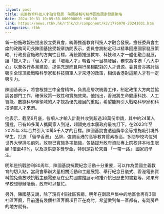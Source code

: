 ```yaml
---
layout: post
title: 統籌教育科技人才融合發展　陳國基稱可精準回應國家發展策略
date: 2024-10-31 10:09:50.000000000 +08:00
link: https://news.rthk.hk/rthk/ch/component/k2/1776970-20241031.htm
categories: rthk
---
```


新一份施政報告提出設立委員會，統籌推進教育科技人才融合發展。擔任委員會主席的政務司司長陳國基接受報章訪問表示，委員會將制定可以精準回應國家發展策略、行政長官施政的方向性目標，再統籌推進教育、科技和人才一體化融合發展，讓「搶人才」、「留人才」到「培養人才」朝着同一目標發展，務求為本港「八大中心」以至各行各業建設，提供充足而且與行業相配對的人才資源。委員會亦將討論吸引全球頂級戰略科學家和科技領軍人才來港的政策，相信香港對這類人才有一定吸引力。

陳國基表示，將會根據三中全會精神，負責高層次統籌工作，制定政策大方向並協調各部門工作，確保政策一致性和實施效果。他指出，香港將生命健康科技、人工智能、數據科學等領域的人才視為優先發展的重點，希望能夠引入戰略科學家和科技領軍人才來港。

他表示，截至9月底，各項人才輸入計劃共收到超過38萬份申請，其中約24萬人獲批，已有16多萬人攜同家人到港，超額完成本屆政府最初訂下，在2023年至2025年 3年合共引入10萬5千人才的目標。陳國基說會透過獎學金等措施吸引境外學生，打造 「留學香港」 品牌，強調香港的高等教育質素極高，多間學校均位列世界大學排名前列。政府已實施多項措施，包括提升政府資助專上院校非本地生限額 1倍至40%，以及提供更多獎學金，特別是對於來自 「一帶一路」 國家的學生。

明年是抗戰勝利80周年，陳國基說抗戰紀念活動十分重要，可以作為愛國主義教育的切入點，當局會舉辦大量相關活動和主題展覽、舉行紀念日儀式、香港電影資料館免費放映抗戰主題電影及在公共圖書館展示和推介抗日歷史的書籍等，如果有學校想舉辦活動，政府可以幫忙。

另外，陳國基又說，除了現有4個社區客廳，明年在劏房戶集中的地區會再有3個社區客廳，目前還有幾個社區客廳項目正在商討，希望做到每一區都有，有劏房戶的地方就有。

